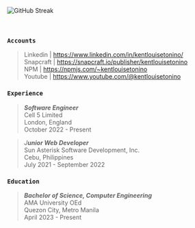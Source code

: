 ![GitHub Streak](https://github-readme-streak-stats-rosy.vercel.app?user=kentlouisetonino&theme=shadow-green&hide_border=true&border_radius=7.1&card_width=846&hide_current_streak=true)

<br />

### `Accounts`
> Linkedin | https://www.linkedin.com/in/kentlouisetonino/ <br />
> Snapcraft | https://snapcraft.io/publisher/kentlouisetonino <br />
> NPM | https://npmjs.com/~kentlouisetonino <br />
> Youtube | https://www.youtube.com/@kentlouisetonino


### `Experience`
> _**Software Engineer**_ <br />
> Cell 5 Limited <br />
> London, England <br />
> October 2022 - Present

> _J**unior Web Developer**_ <br />
> Sun Asterisk Software Development, Inc. <br />
> Cebu, Philippines <br />
> July 2021 - September 2022


### `Education`
> _**Bachelor of Science, Computer Engineering**_ <br />
> AMA University OEd <br />
> Quezon City, Metro Manila <br />
> April 2023 - Present
